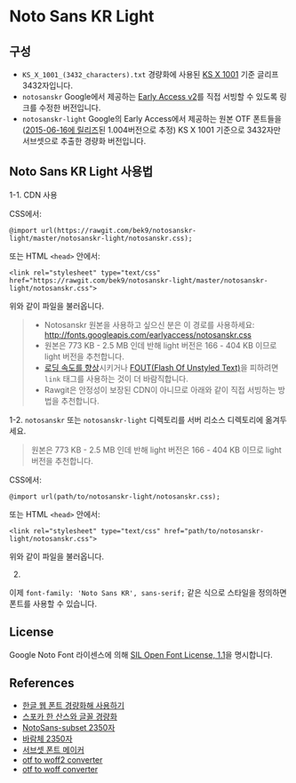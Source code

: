 # Noto Sans KR Light

## 구성

 - `KS_X_1001_(3432_characters).txt` 경량화에 사용된 [KS X 1001](https://ko.wikipedia.org/wiki/KS_X_1001) 기준 글리프 3432자입니다.
 - `notosanskr` Google에서 제공하는 [Early Access v2](https://fonts.google.com/earlyaccess#Noto+Sans+KR)를 직접 서빙할 수 있도록 링크를 수정한 버전입니다.
 - `notosanskr-light` Google의 Early Access에서 제공하는 원본 OTF 폰트들을([2015-06-16에 릴리즈](http://www.google.com/get/noto/updates/)된 1.004버전으로 추정) KS X 1001 기준으로 3432자만 서브셋으로 추출한 경량화 버전입니다.

## Noto Sans KR Light 사용법

1-1.
CDN 사용

CSS에서:
```
@import url(https://rawgit.com/bek9/notosanskr-light/master/notosanskr-light/notosanskr.css);
```

또는 HTML `<head>` 안에서:
```
<link rel="stylesheet" type="text/css" href="https://rawgit.com/bek9/notosanskr-light/master/notosanskr-light/notosanskr.css">
```

위와 같이 파일을 불러옵니다.

> - Notosanskr 원본을 사용하고 싶으신 분은 이 경로를 사용하세요: http://fonts.googleapis.com/earlyaccess/notosanskr.css
> - 원본은 773 KB - 2.5 MB 인데 반해 light 버전은 166 - 404 KB 이므로 light 버전을 추천합니다.
> - [로딩 속도를 향상](http://www.stevesouders.com/blog/2009/04/09/dont-use-import/)시키거나 [FOUT(Flash Of Unstyled Text)](https://www.paulirish.com/2009/fighting-the-font-face-fout/)을 피하려면 `link` 태그를 사용하는 것이 더 바람직합니다.
> - Rawgit은 안정성이 보장된 CDN이 아니므로 아래와 같이 직접 서빙하는 방법을 추천합니다.

1-2.
`notosanskr` 또는 `notosanskr-light` 디렉토리를 서버 리소스 디렉토리에 옮겨두세요.
> 원본은 773 KB - 2.5 MB 인데 반해 light 버전은 166 - 404 KB 이므로 light 버전을 추천합니다.

CSS에서:
```
@import url(path/to/notosanskr-light/notosanskr.css);
```

또는 HTML `<head>` 안에서:
```
<link rel="stylesheet" type="text/css" href="path/to/notosanskr-light/notosanskr.css">
```

위와 같이 파일을 불러옵니다.

2.
이제 `font-family: 'Noto Sans KR', sans-serif;` 같은 식으로 스타일을 정의하면 폰트를 사용할 수 있습니다.

## License

Google Noto Font 라이센스에 의해 [SIL Open Font License, 1.1](http://fonts.gstatic.com/ea/notosanskr/v2/OFL.txt)을 명시합니다.

## References

 - [한글 웹 폰트 경량화해 사용하기](http://coderifleman.tumblr.com/post/111825720099/%ED%95%9C%EA%B8%80-%EC%9B%B9-%ED%8F%B0%ED%8A%B8-%EA%B2%BD%EB%9F%89%ED%99%94%ED%95%B4-%EC%82%AC%EC%9A%A9%ED%95%98%EA%B8%B0)
 - [스포카 한 산스와 글꼴 경량화](https://spoqa.github.io/2015/10/14/making-spoqa-han-sans.html)
 - [NotoSans-subset 2350자](https://raw.githubusercontent.com/UYEONG/NotoSans-subset/master/korean2350.txt)
 - [바람체 2350자](https://tumblbug.com/eyongje)
 - [서브셋 폰트 메이커](http://opentype.jp/subsetfontmk.htm)
 - [otf to woff2 converter](https://everythingfonts.com/otf-to-woff2)
 - [otf to woff converter](https://everythingfonts.com/otf-to-woff)
